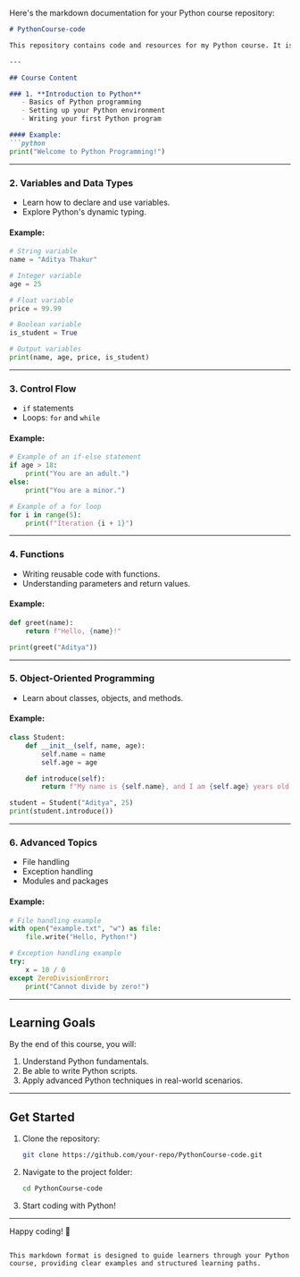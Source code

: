 Here's the markdown documentation for your Python course repository:

```markdown
# PythonCourse-code

This repository contains code and resources for my Python course. It is designed for learners to understand and practice Python programming.

---

## Course Content

### 1. **Introduction to Python**
   - Basics of Python programming
   - Setting up your Python environment
   - Writing your first Python program

#### Example:
```python
print("Welcome to Python Programming!")
```

---

### 2. **Variables and Data Types**
   - Learn how to declare and use variables.
   - Explore Python's dynamic typing.

#### Example:
```python
# String variable
name = "Aditya Thakur"

# Integer variable
age = 25

# Float variable
price = 99.99

# Boolean variable
is_student = True

# Output variables
print(name, age, price, is_student)
```

---

### 3. **Control Flow**
   - `if` statements
   - Loops: `for` and `while`

#### Example:
```python
# Example of an if-else statement
if age > 18:
    print("You are an adult.")
else:
    print("You are a minor.")

# Example of a for loop
for i in range(5):
    print(f"Iteration {i + 1}")
```

---

### 4. **Functions**
   - Writing reusable code with functions.
   - Understanding parameters and return values.

#### Example:
```python
def greet(name):
    return f"Hello, {name}!"

print(greet("Aditya"))
```

---

### 5. **Object-Oriented Programming**
   - Learn about classes, objects, and methods.

#### Example:
```python
class Student:
    def __init__(self, name, age):
        self.name = name
        self.age = age

    def introduce(self):
        return f"My name is {self.name}, and I am {self.age} years old."

student = Student("Aditya", 25)
print(student.introduce())
```

---

### 6. **Advanced Topics**
   - File handling
   - Exception handling
   - Modules and packages

#### Example:
```python
# File handling example
with open("example.txt", "w") as file:
    file.write("Hello, Python!")

# Exception handling example
try:
    x = 10 / 0
except ZeroDivisionError:
    print("Cannot divide by zero!")
```

---

## Learning Goals
By the end of this course, you will:
1. Understand Python fundamentals.
2. Be able to write Python scripts.
3. Apply advanced Python techniques in real-world scenarios.

---

## Get Started
1. Clone the repository:
   ```bash
   git clone https://github.com/your-repo/PythonCourse-code.git
   ```
2. Navigate to the project folder:
   ```bash
   cd PythonCourse-code
   ```
3. Start coding with Python!

---

Happy coding! 🎉
``` 

This markdown format is designed to guide learners through your Python course, providing clear examples and structured learning paths.
